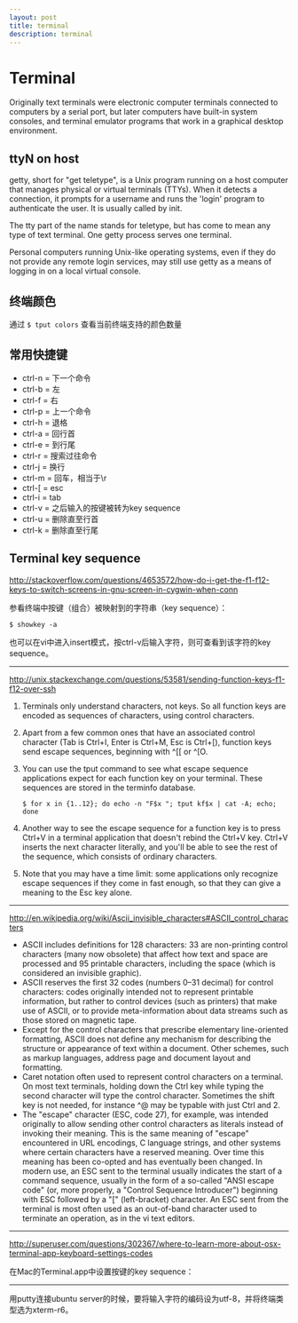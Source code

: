 ```yaml
---
layout: post
title: terminal
description: terminal
---
```


Terminal
========

Originally text terminals were electronic computer terminals connected to computers by a serial port, but later computers have built-in system consoles, and terminal emulator programs that work in a graphical desktop environment.

ttyN on host
------------

getty, short for "get teletype", is a Unix program running on a host computer that manages physical or virtual terminals (TTYs). When it detects a connection, it prompts for a username and runs the 'login' program to authenticate the user. It is usually called by init.

The tty part of the name stands for teletype, but has come to mean any type of text terminal. One getty process serves one terminal.

Personal computers running Unix-like operating systems, even if they do not provide any remote login services, may still use getty as a means of logging in on a local virtual console.

终端颜色
--------

通过 `$ tput colors` 查看当前终端支持的颜色数量

常用快捷键
----------

+   ctrl-n = 下一个命令
+   ctrl-b = 左
+   ctrl-f = 右
+   ctrl-p = 上一个命令
+   ctrl-h = 退格
+   ctrl-a = 回行首
+   ctrl-e = 到行尾
+   ctrl-r = 搜索过往命令
+   ctrl-j = 换行
+   ctrl-m = 回车，相当于\r
+   ctrl-[ = esc
+   ctrl-i = tab
+   ctrl-v = 之后输入的按键被转为key sequence
+   ctrl-u = 删除直至行首
+   ctrl-k = 删除直至行尾

Terminal key sequence
---------------------

<http://stackoverflow.com/questions/4653572/how-do-i-get-the-f1-f12-keys-to-switch-screens-in-gnu-screen-in-cygwin-when-conn>

参看终端中按键（组合）被映射到的字符串（key sequence）：

    $ showkey -a

也可以在vi中进入insert模式，按ctrl-v后输入字符，则可查看到该字符的key sequence。
  
* * * * * * * * * * * * * * * * * * * * 

<http://unix.stackexchange.com/questions/53581/sending-function-keys-f1-f12-over-ssh>

1.  Terminals only understand characters, not keys. So all function keys are encoded as sequences of characters, using control characters.
2.  Apart from a few common ones that have an associated control character (Tab is Ctrl+I, Enter is Ctrl+M, Esc is Ctrl+[), function keys send escape sequences, beginning with ^[[ or ^[O.
3.  You can use the tput command to see what escape sequence applications expect for each function key on your terminal. These sequences are stored in the terminfo database.

        $ for x in {1..12}; do echo -n "F$x "; tput kf$x | cat -A; echo; done
        
4.  Another way to see the escape sequence for a function key is to press Ctrl+V in a terminal application that doesn't rebind the Ctrl+V key. Ctrl+V inserts the next character literally, and you'll be able to see the rest of the sequence, which consists of ordinary characters.
5.  Note that you may have a time limit: some applications only recognize escape sequences if they come in fast enough, so that they can give a meaning to the Esc key alone.

* * * * * * * * * * * * * * * * * * * * 

<http://en.wikipedia.org/wiki/Ascii_invisible_characters#ASCII_control_characters>

+   ASCII includes definitions for 128 characters: 33 are non-printing control characters (many now obsolete) that affect how text and space are processed and 95 printable characters, including the space (which is considered an invisible graphic).
+   ASCII reserves the first 32 codes (numbers 0–31 decimal) for control characters: codes originally intended not to represent printable information, but rather to control devices (such as printers) that make use of ASCII, or to provide meta-information about data streams such as those stored on magnetic tape.
+   Except for the control characters that prescribe elementary line-oriented formatting, ASCII does not define any mechanism for describing the structure or appearance of text within a document. Other schemes, such as markup languages, address page and document layout and formatting.
+   Caret notation often used to represent control characters on a terminal. On most text terminals, holding down the Ctrl key while typing the second character will type the control character. Sometimes the shift key is not needed, for instance ^@ may be typable with just Ctrl and 2.
+   The "escape" character (ESC, code 27), for example, was intended originally to allow sending other control characters as literals instead of invoking their meaning. This is the same meaning of "escape" encountered in URL encodings, C language strings, and other systems where certain characters have a reserved meaning. Over time this meaning has been co-opted and has eventually been changed. In modern use, an ESC sent to the terminal usually indicates the start of a command sequence, usually in the form of a so-called "ANSI escape code" (or, more properly, a "Control Sequence Introducer") beginning with ESC followed by a "[" (left-bracket) character. An ESC sent from the terminal is most often used as an out-of-band character used to terminate an operation, as in the vi text editors.

* * * * * * * * * * * * * * * * * * * * 

<http://superuser.com/questions/302367/where-to-learn-more-about-osx-terminal-app-keyboard-settings-codes>

在Mac的Terminal.app中设置按键的key sequence：

* * * * * * * * * * * * * * * * * * * * 

用putty连接ubuntu server的时候，要将输入字符的编码设为utf-8，并将终端类型选为xterm-r6。

